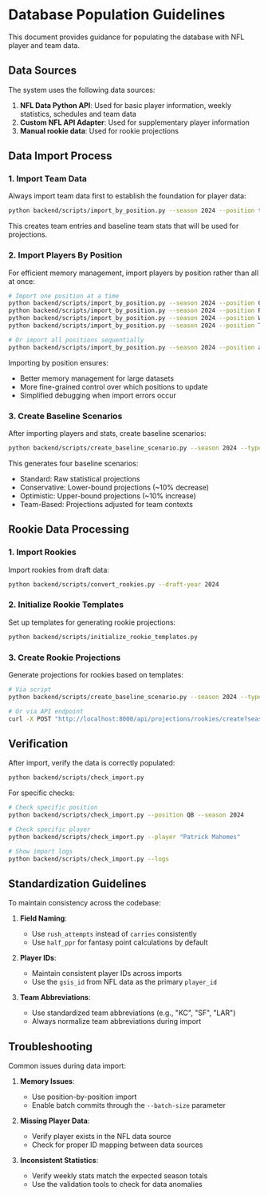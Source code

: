 # Database Population Guidelines

This document provides guidance for populating the database with NFL player and team data.

## Data Sources

The system uses the following data sources:

1. **NFL Data Python API**: Used for basic player information, weekly statistics, schedules and team data
2. **Custom NFL API Adapter**: Used for supplementary player information 
3. **Manual rookie data**: Used for rookie projections

## Data Import Process

### 1. Import Team Data

Always import team data first to establish the foundation for player data:

```bash
python backend/scripts/import_by_position.py --season 2024 --position team
```

This creates team entries and baseline team stats that will be used for projections.

### 2. Import Players By Position

For efficient memory management, import players by position rather than all at once:

```bash
# Import one position at a time
python backend/scripts/import_by_position.py --season 2024 --position QB
python backend/scripts/import_by_position.py --season 2024 --position RB
python backend/scripts/import_by_position.py --season 2024 --position WR
python backend/scripts/import_by_position.py --season 2024 --position TE

# Or import all positions sequentially
python backend/scripts/import_by_position.py --season 2024 --position all
```

Importing by position ensures:
- Better memory management for large datasets
- More fine-grained control over which positions to update
- Simplified debugging when import errors occur

### 3. Create Baseline Scenarios

After importing players and stats, create baseline scenarios:

```bash
python backend/scripts/create_baseline_scenario.py --season 2024 --type all
```

This generates four baseline scenarios:
- Standard: Raw statistical projections
- Conservative: Lower-bound projections (~10% decrease)
- Optimistic: Upper-bound projections (~10% increase)
- Team-Based: Projections adjusted for team contexts

## Rookie Data Processing

### 1. Import Rookies

Import rookies from draft data:

```bash
python backend/scripts/convert_rookies.py --draft-year 2024
```

### 2. Initialize Rookie Templates

Set up templates for generating rookie projections:

```bash
python backend/scripts/initialize_rookie_templates.py
```

### 3. Create Rookie Projections

Generate projections for rookies based on templates:

```bash
# Via script
python backend/scripts/create_baseline_scenario.py --season 2024 --type rookie

# Or via API endpoint
curl -X POST "http://localhost:8000/api/projections/rookies/create?season=2024"
```

## Verification

After import, verify the data is correctly populated:

```bash
python backend/scripts/check_import.py
```

For specific checks:

```bash
# Check specific position
python backend/scripts/check_import.py --position QB --season 2024

# Check specific player
python backend/scripts/check_import.py --player "Patrick Mahomes"

# Show import logs
python backend/scripts/check_import.py --logs
```

## Standardization Guidelines

To maintain consistency across the codebase:

1. **Field Naming**:
   - Use `rush_attempts` instead of `carries` consistently
   - Use `half_ppr` for fantasy point calculations by default

2. **Player IDs**:
   - Maintain consistent player IDs across imports
   - Use the `gsis_id` from NFL data as the primary `player_id`

3. **Team Abbreviations**:
   - Use standardized team abbreviations (e.g., "KC", "SF", "LAR")
   - Always normalize team abbreviations during import

## Troubleshooting

Common issues during data import:

1. **Memory Issues**: 
   - Use position-by-position import
   - Enable batch commits through the `--batch-size` parameter

2. **Missing Player Data**:
   - Verify player exists in the NFL data source
   - Check for proper ID mapping between data sources

3. **Inconsistent Statistics**:
   - Verify weekly stats match the expected season totals
   - Use the validation tools to check for data anomalies